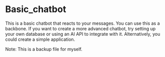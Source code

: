# Basic_chatbot

This is a basic chatbot that reacts to your messages. You can use this as a backbone. If you want to create a more advanced chatbot, try setting up your own database or using an AI API to integrate with it. Alternatively, you could create a simple application.

Note: This is a backup file for myself.
